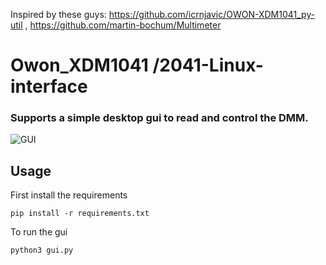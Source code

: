 Inspired by these guys:
https://github.com/icrnjavic/OWON-XDM1041_py-util , 
https://github.com/martin-bochum/Multimeter



# Owon_XDM1041 /2041-Linux-interface
### Supports a simple desktop gui to read and control the DMM.</br>
![GUI](DMM11.png)



## Usage </br>
First install the requirements
```shell
pip install -r requirements.txt
```

To run the gui
```shell
python3 gui.py
```

